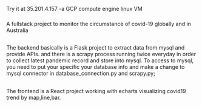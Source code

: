 Try it at 35.201.4.157 -a GCP compute engine linux VM

###

A fullstack project to monitor the circumstance of covid-19 globally and in Australia

##

The backend basically is a Flask project to extract data from mysql and provide APIs.
and there is a scrapy process running twice everyday in order to collect latest pandemic record and store into mysql.
To access to mysql, you need to put your specific your database info and make a change to mysql connector in database_connection.py and scrapy.py;

##

The frontend is a React project working with echarts visualizing covid19 trend by map,line,bar.
